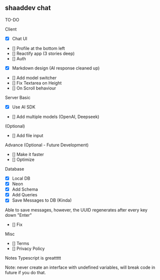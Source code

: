 ## shaaddev chat

TO-DO

Client

- [x] Chat UI
- [] Profile at the bottom left
- [] Reactify app (3 stories deep)
- [] Auth
- [x] Markdown design (AI response cleaned up)
- [] Add model switcher
- [] Fix Textarea on Height
- [] On Scroll behaviour

Server
Basic

- [x] Use AI SDK
- [] Add multiple models (OpenAI, Deepseek)

(Optional)

- [] Add file input

Advance (Optional - Future Development)

- [] Make it faster
- [] Optimize

Database

- [x] Local DB
- [x] Neon
- [x] Add Schema
- [x] Add Queries
- [x] Save Messages to DB (Kinda)

Able to save messages, however, the UUID regenerates after every key down "Enter"

- [] Fix

Misc

- [] Terms
- [] Privacy Policy

Notes
Typescript is greattttt

Note: never create an interface with undefined variables, will break code in future if you do that.
